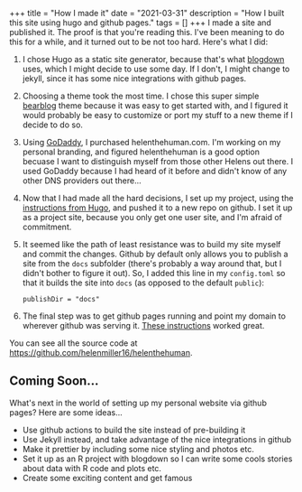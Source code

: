 +++
title = "How I made it"
date = "2021-03-31"
description = "How I built this site using hugo and github pages."
tags = []
+++
I made a site and published it. The proof is that you're reading this. I've been meaning to do this for a while, and it turned out to be not too hard. Here's what I did: 

1. I chose Hugo as a static site generator, because that's what [blogdown](https://github.com/rstudio/blogdown) uses, which I might decide to use some day. If I don't, I might change to jekyll, since it has some nice integrations with github pages. 

1. Choosing a theme took the most time. I chose this super simple [bearblog](https://themes.gohugo.io/hugo-bearblog/) theme because it was easy to get started with, and I figured it would probably be easy to customize or port my stuff to a new theme if I decide to do so.

1. Using [GoDaddy](https://au.godaddy.com/), I purchased helenthehuman.com. I'm working on my personal branding, and figured helenthehuman is a good option becuase I want to distinguish myself from those other Helens out there. I used GoDaddy because I had heard of it before and didn't know of any other DNS providers out there...

1. Now that I had made all the hard decisions, I set up my project, using the [instructions from Hugo](https://gohugo.io/getting-started/quick-start/), and pushed it to a new repo on github. I set it up as a project site, because you only get one user site, and I'm afraid of commitment.

1. It seemed like the path of least resistance was to build my site myself and commit the changes. Github by default only allows you to publish a site from the `docs` subfolder (there's probably a way around that, but I didn't bother to figure it out). So, I added this line in my `config.toml` so that it builds the site into `docs` (as opposed to the default `public`): 

    ```
    publishDir = "docs"
    ```
1. The final step was to get github pages running and point my domain to wherever github was serving it. [These instructions](https://jinnabalu.medium.com/godaddy-domain-with-github-pages-62aed906d4ef) worked great.

You can see all the source code at https://github.com/helenmiller16/helenthehuman. 

## Coming Soon...
What's next in the world of setting up my personal website via github pages? Here are some ideas...   
* Use github actions to build the site instead of pre-building it
* Use Jekyll instead, and take advantage of the nice integrations in github
* Make it prettier by including some nice styling and photos etc. 
* Set it up as an R project with blogdown so I can write some cools stories about data with R code and plots etc. 
* Create some exciting content and get famous